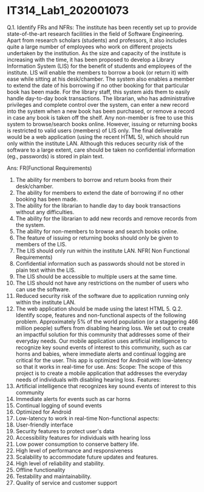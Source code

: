# IT314_Lab1_202001073

Q.1. Identify FRs and NFRs:
The institute has been recently set up to provide state-of-the-art research facilities in the
field of Software Engineering. Apart from research scholars (students) and professors, it also
includes quite a large number of employees who work on different projects undertaken by
the institution.
As the size and capacity of the institute is increasing with the time, it has been proposed to
develop a Library Information System (LIS) for the benefit of students and employees of the
institute. LIS will enable the members to borrow a book (or return it) with ease while sitting
at his desk/chamber. The system also enables a member to extend the date of his borrowing
if no other booking for that particular book has been made. For the library staff, this system
aids them to easily handle day-to-day book transactions. The librarian, who has
administrative privileges and complete control over the system, can enter a new record into
the system when a new book has been purchased, or remove a record in case any book is
taken off the shelf. Any non-member is free to use this system to browse/search books
online. However, issuing or returning books is restricted to valid users (members) of LIS only.
The final deliverable would be a web application (using the recent HTML 5), which should
run only within the institute LAN. Although this reduces security risk of the software to a
large extent, care should be taken no confidential information (eg., passwords) is stored in
plain text.


Ans:
FR(Functional Requirements)
1. The ability for members to borrow and return books from their
desk/chamber.
2. The ability for members to extend the date of borrowing if no other
booking has been made.
3. The ability for the librarian to handle day to day book transactions
without any difficulties.
4. The ability for the librarian to add new records and remove records
from the system.
5. The ability for non-members to browse and search books online.
6. The feature of issuing or returning books should only be given to
members of the LIS.
7. The LIS should only run within the institute LAN.
NFR( Non Functional Requirements)
1. Confidential information such as passwords should not be stored in
plain text within the LIS.
2. The LIS should be accessible to multiple users at the same time.
3. The LIS should not have any restrictions on the number of users who
can use the software.
4. Reduced security risk of the software due to application running only
within the institute LAN.
5. The web application should be made using the latest HTML 5.
Q.2. Identify scope, features and non-functional aspects of the following
problem.
Approximately 5% of the world population (or a staggering 466 million
people) suffers from
disabling hearing loss. We set out to create an impactful solution for this
community that
addresses some of their everyday needs. Our mobile application uses
artificial intelligence to
recognize key sound events of interest to this community, such as car
horns and babies,
where immediate alerts and continual logging are critical for the user. This
app is optimized
for Android with low-latency so that it works in real-time for use.
Ans:
Scope:
The scope of this project is to create a mobile application that addresses
the everyday needs of individuals with disabling hearing loss.
Features:
1. Artificial intelligence that recognizes key sound events of interest to
this community
2. Immediate alerts for events such as car horns
3. Continual logging of sound events
4. Optimized for Android
5. Low-latency to work in real-time
Non-functional aspects:
1. User-friendly interface
2. Security features to protect user's data
3. Accessibility features for individuals with hearing loss
4. Low power consumption to conserve battery life.
5. High level of performance and responsiveness
6. Scalability to accommodate future updates and features.
7. High level of reliability and stability.
8. Offline functionality
9. Testability and maintainability.
10. Quality of service and customer support
